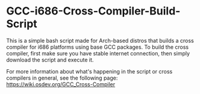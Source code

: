 # GCC-i686-Cross-Compiler-Build-Script

This is a simple bash script made for Arch-based distros that builds a cross compiler for i686 platforms using base GCC packages. To build the cross compiler, first make sure you have stable internet connection, then simply download the script and execute it. 

For more information about what's happening in the script or cross compilers in general, see the following page:\
https://wiki.osdev.org/GCC_Cross-Compiler
